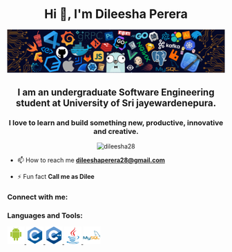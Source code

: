 <h1 align="center">Hi 👋, I'm Dileesha Perera</h1>

<p align="center">
  <img src="header_.png" alt="Header Image" />
</p>

<h2 align="center">I am an undergraduate Software Engineering student at University of Sri jayewardenepura.</br></h2>
<h3 align="center">I love to learn and build something new, productive, innovative and creative.</h3>

<p align="center"> <img src="https://komarev.com/ghpvc/?username=dileesha28&label=Profile%20views&color=0e75b6&style=flat" alt="dileesha28" /> </p>

- 📫 How to reach me **dileeshaperera28@gmail.com**

- ⚡ Fun fact **Call me as Dilee**

<h3 align="left">Connect with me:</h3>
<p align="left">
</p>

<h3 align="left">Languages and Tools:</h3>
<p align="left"> <a href="https://developer.android.com" target="_blank" rel="noreferrer"> <img src="https://raw.githubusercontent.com/devicons/devicon/master/icons/android/android-original-wordmark.svg" alt="android" width="40" height="40"/> </a> <a href="https://www.cprogramming.com/" target="_blank" rel="noreferrer"> <img src="https://raw.githubusercontent.com/devicons/devicon/master/icons/c/c-original.svg" alt="c" width="40" height="40"/> </a> <a href="https://www.w3schools.com/cpp/" target="_blank" rel="noreferrer"> <img src="https://raw.githubusercontent.com/devicons/devicon/master/icons/cplusplus/cplusplus-original.svg" alt="cplusplus" width="40" height="40"/> </a> <a href="https://www.java.com" target="_blank" rel="noreferrer"> <img src="https://raw.githubusercontent.com/devicons/devicon/master/icons/java/java-original.svg" alt="java" width="40" height="40"/> </a> <a href="https://www.mysql.com/" target="_blank" rel="noreferrer"> <img src="https://raw.githubusercontent.com/devicons/devicon/master/icons/mysql/mysql-original-wordmark.svg" alt="mysql" width="40" height="40"/> </a> </p>
